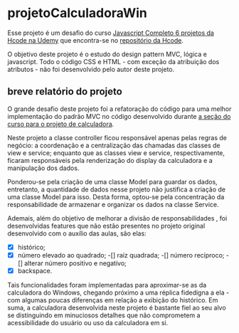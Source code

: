 # projetoCalculadoraWin

Esse projeto é um desafio do curso [Javascript Completo 6 projetos da Hcode na Udemy](https://www.udemy.com/course/javascript-curso-completo/) que encontra-se no [repositório da Hcode](https://github.com/hcodebr/curso-javascript-projeto-calculadora-win).

O objetivo deste projeto é o estudo do design pattern MVC, lógica e javascript. Todo o código CSS e HTML - com exceção da atribuição dos atributos - não foi desenvolvido pelo autor deste projeto. 

## breve relatório do projeto

O grande desafio deste projeto foi a refatoração do código para uma melhor implementação do padrão MVC no código desenvolvido durante [a seção do curso para o projeto de calculadora](https://github.com/hcodebr/curso-javascript-projeto-calculadora-clone).

Neste projeto a classe controller ficou responsável apenas pelas regras de negócio: a coordenação e a centralização das chamadas das classes de view e service; enquanto que as classes view e service, respectivamente, ficaram responsáveis pela renderização do display da calculadora e a manipulação dos dados.

Ponderou-se pela criação de uma classe Model para guardar os dados, entretanto, a quantidade de dados nesse projeto não justifica a criação de uma classe Model para isso. Desta forma, optou-se pela concentração da responsabilidade de armazenar e organizar os dados na classe Service.

Ademais, além do objetivo de melhorar a divisão de responsabilidades , foi desenvolvidas features que não estão presentes no projeto original desenvolvido com o auxílio das aulas, são elas:

-[x] histórico;
-[x] número elevado ao quadrado;
-[] raíz quadrada;
-[] número recíproco;
-[] alterar número positivo e negativo;
-[x] backspace.

Tais funcionalidades foram implementadas para aproximar-se as da calculadora do Windows, chegando próximo a uma réplica fidedigna a ela - com algumas poucas diferenças em relação a exibição do histórico. Em suma, a calculadora desenvolvida neste projeto é bastante fiel ao seu alvo se distinguindo em minuciosos detalhes que não comprometem a acessibilidade do usuário ou uso da calculadora em si.